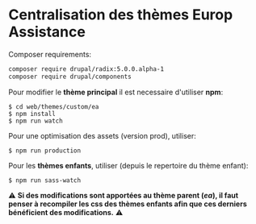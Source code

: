 # Centralisation des thèmes **Europ Assistance**

Composer requirements:

```sh
composer require drupal/radix:5.0.0.alpha-1
composer require drupal/components
```

Pour modifier le **thème principal** il est necessaire d'utiliser **npm**:
```
$ cd web/themes/custom/ea
$ npm install
$ npm run watch
```
Pour une optimisation des assets (version prod), utiliser:
```
$ npm run production
```
Pour les **thèmes enfants**, utiliser (depuis le repertoire du thème enfant):
```
$ npm run sass-watch
```
⚠️ **Si des modifications sont apportées au thème parent (*ea*), il faut penser à recompiler les css des thèmes enfants afin que ces derniers bénéficient des modifications.** ⚠️

